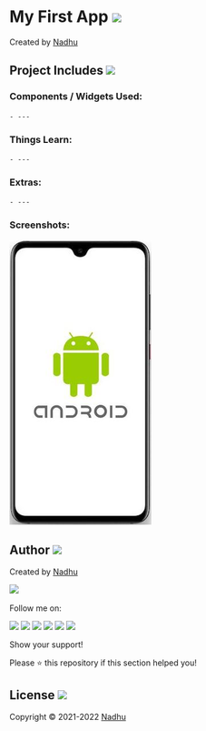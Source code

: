 # My First App [<img src="https://github.com/iamnadhu/iOS/tree/master/Core/My%20First%20App/Resources/iOS-icon.png">](https://github.com/iamnadhu/Flutter/tree/main/Core/My%20First%20App)
Created by [Nadhu](https://linktr.ee/iamnadhu)


## Project Includes [<img src="https://github.com/iamnadhu/iOS/tree/master/Core/My%20First%20App/Resources/projects-icon.png">](https://github.com/iamnadhu/Flutter/tree/main/Core/My%20First%20App)

### Components / Widgets Used:
```
- ---
```

### Things Learn:
```
- ---
```

### Extras:
```
- ---
```

### Screenshots:
![screenshot](https://github.com/iamnadhu/Flutter/blob/main/Core/My%20First%20App/Resources/01.jpg)


## Author [<img src="https://github.com/iamnadhu/iOS/tree/master/Core/My%20First%20App/Resources/auther-icon.png">](https://linktr.ee/iamnadhu)
Created by [Nadhu](https://linktr.ee/iamnadhu)

[<img src="https://github.com/iamnadhu/iOS/tree/master/Core/My%20First%20App/Resources/nadhu-icon.jpg">](https://linktr.ee/iamnadhu)

Follow me on: 

[<img src="https://github.com/iamnadhu/iOS/tree/master/Core/My%20First%20App/Resources/telegram-icon.png">](https://t.me/iamnadhu)
[<img src="https://github.com/iamnadhu/iOS/tree/master/Core/My%20First%20App/Resources/instagram-icon.png">](https://www.instagram.com/iamnadhu/)
[<img src="https://github.com/iamnadhu/iOS/tree/master/Core/My%20First%20App/Resources/whatsapp-icon.png">](https://api.whatsapp.com/send?phone=917293451396&lang=en)
[<img src="https://github.com/iamnadhu/iOS/tree/master/Core/My%20First%20App/Resources/linkedin-icon.png">](https://www.linkedin.com/in/iamnadhu/)
[<img src="https://github.com/iamnadhu/iOS/tree/master/Core/My%20First%20App/Resources/facebook-icon.png">](https://www.facebook.com/iamnadhu/)
[<img src="https://github.com/iamnadhu/iOS/tree/master/Core/My%20First%20App/Resources/github-icon.png">](https://github.com/iamnadhu)


Show your support!

Please ⭐️   this repository if this section helped you!


## License [<img src="https://github.com/iamnadhu/iOS/tree/master/Core/My%20First%20App/Resources/license-icon.png">](https://github.com/iamnadhu/Flutter/tree/main/Core/My%20First%20App)
Copyright © 2021-2022 [Nadhu](https://linktr.ee/iamnadhu)
